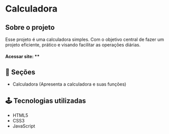 # Calculadora

## Sobre o projeto

Esse projeto é uma calculadora simples. Com o objetivo central de fazer um projeto eficiente, prático e visando facilitar as operações diárias.

#### Acessar site: **

## 📄 Seções

- Calculadora (Apresenta a calculadora e suas funções)
  
## 🕹️ Tecnologias utilizadas

- HTML5
- CSS3
- JavaScript